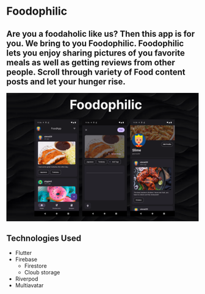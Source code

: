 # Foodophilic
## Are you a foodaholic like us? Then this app is for you. We bring to you Foodophilic. Foodophilic lets you enjoy sharing pictures of you favorite meals as well as getting reviews from other people. Scroll through variety of Food content posts and let your hunger rise.

![img](./photo.png)


## Technologies Used
- Flutter
- Firebase
  - Firestore
  - Cloub storage
- Riverpod
- Multiavatar